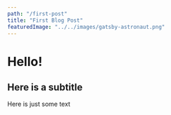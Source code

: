 ```yaml
---
path: "/first-post"
title: "First Blog Post"
featuredImage: "../../images/gatsby-astronaut.png"
---
```


# Hello!

## Here is a subtitle

Here is just some text
